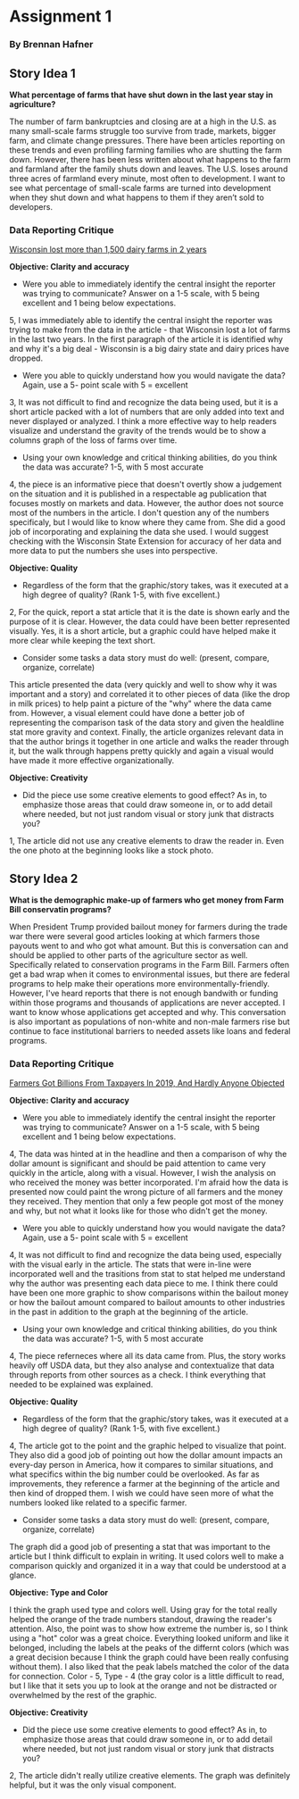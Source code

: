 # Assignment 1

### By Brennan Hafner

## Story Idea 1
**What percentage of farms that have shut down in the last year stay in agriculture?**

The number of farm bankruptcies and closing are at a high in the U.S. as many small-scale farms struggle too survive from trade, markets, bigger farm, and climate change pressures. There have been articles reporting on these trends and even profiling farming families who are shutting the farm down. However, there has been less written about what happens to the farm and farmland after the family shuts down and leaves. The U.S. loses around three acres of farmland every minute, most often to development. I want to see what percentage of small-scale farms are turned into development when they shut down and what happens to them if they aren’t sold to developers.

### Data Reporting Critique ###

[Wisconsin lost more than 1,500 dairy farms in 2 years](https://www.farmprogress.com/commentary/wisconsin-lost-more-1500-dairy-farms-2-years?NL=FP-004_NEW&Issue=FP-004_NEW_20200115_FP-004_NEW_991&sfvc4enews=42&cl=article_1&utm_rid=CPG02000002310793&utm_campaign=45767&utm_medium=email&elq2=9350b5d7b6144b3984f03c1f7168a22d)

**Objective: Clarity and accuracy**
* Were you able to immediately identify the central insight the reporter was trying to communicate? Answer on a 1-5 scale, with 5 being excellent and 1 being below expectations.

5, I was immediately able to identify the central insight the reporter was trying to make from the data in the article - that Wisconsin lost a lot of farms in the last two years. In the first paragraph of the article it is identified why and why it's a big deal - Wisconsin is a big dairy state and dairy prices have dropped.

* Were you able to quickly understand how you would navigate the data? Again, use a 5- point scale with 5 = excellent 

3, It was not difficult to find and recognize the data being used, but it is a short article packed with a lot of numbers that are only added into text and never displayed or analyzed. I think a more effective way to help readers visualize and understand the gravity of the trends would be to show a columns graph of the loss of farms over time.


* Using your own knowledge and critical thinking abilities, do you think the data was accurate? 1-5, with 5 most accurate 

4, the piece is an informative piece that doesn't overtly show a judgement on the situation and it is published in a respectable ag publication that focuses mostly on markets and data. However, the author does not source most of the numbers in the article. I don't question any of the numbers specificaly, but I would like to know where they came from. She did a good job of incorporating and explaining the data she used. I would suggest checking with the Wisconsin State Extension for accuracy of her data and more data to put the numbers she uses into perspective.

**Objective: Quality**

* Regardless of the form that the graphic/story takes, was it executed at a high degree of quality? (Rank 1-5, with five excellent.)

2, For the quick, report a stat article that it is the date is shown early and the purpose of it is clear. However, the data could have been better represented visually. Yes, it is a short article, but a graphic could have helped make it more clear while keeping the text short.

* Consider some tasks a data story must do well: (present, compare, organize, correlate)

This article presented the data (very quickly and well to show why it was important and a story) and correlated it to other pieces of data (like the drop in milk prices) to help paint a picture of the "why" where the data came from. However, a visual element could have done a better job of representing the comparison task of the data story and given the healdline stat more gravity and context. Finally, the article organizes relevant data in that the author brings it together in one article and walks the reader through it, but the walk through happens pretty quickly and again a visual would have made it more effective organizationally.

**Objective: Creativity**

* Did the piece use some creative elements to good effect? As in, to emphasize those areas that could draw someone in, or to add detail where needed, but not just random visual or story junk that distracts you?

1, The article did not use any creative elements to draw the reader in. Even the one photo at the beginning looks like a stock photo.

## Story Idea 2

**What is the demographic make-up of farmers who get money from Farm Bill conservatin programs?**

When President Trump provided bailout money for farmers during the trade war there were several good articles looking at which farmers those payouts went to and who got what amount. But this is conversation can and should be applied to other parts of the agriculture sector as well. Specifically related to conservation programs in the Farm Bill. Farmers often get a bad wrap when it comes to environmental issues, but there are federal programs to help make their operations more environmentally-friendly. However, I've heard reports that there is not enough bandwith or funding within those programs and thousands of applications are never accepted. I want to know whose applications get accepted and why. This conversation is also important as populations of non-white and non-male farmers rise but continue to face institutional barriers to needed assets like loans and federal programs.

### Data Reporting Critique ###

[Farmers Got Billions From Taxpayers In 2019, And Hardly Anyone Objected](https://www.npr.org/sections/thesalt/2019/12/31/790261705/farmers-got-billions-from-taxpayers-in-2019-and-hardly-anyone-objected)

**Objective: Clarity and accuracy**
* Were you able to immediately identify the central insight the reporter was trying to communicate? Answer on a 1-5 scale, with 5 being excellent and 1 being below expectations.

4, The data was hinted at in the headline and then a comparison of why the dollar amount is significant and should be paid attention to came very quickly in the article, along with a visual. However, I wish the analysis on who received the money was better incorporated. I'm afraid how the data is presented now could paint the wrong picture of all farmers and the money they received. They mention that only a few people got most of the money and why, but not what it looks like for those who didn't get the money.

* Were you able to quickly understand how you would navigate the data? Again, use a 5- point scale with 5 = excellent 

4, It was not difficult to find and recognize the data being used, especially with the visual early in the article. The stats that were in-line were incorporated well and the trasitions from stat to stat helped me understand why the author was presenting each data piece to me. I think there could have been one more graphic to show comparisons within the bailout money or how the bailout amount compared to bailout amounts to other industries in the past in addition to the graph at the beginning of the article.


* Using your own knowledge and critical thinking abilities, do you think the data was accurate? 1-5, with 5 most accurate 

4, The piece referneces where all its data came from. Plus, the story works heavily off USDA data, but they also analyse and contextualize that data through reports from other sources as a check. I think everything that needed to be explained was explained.

**Objective: Quality**

* Regardless of the form that the graphic/story takes, was it executed at a high degree of quality? (Rank 1-5, with five excellent.)

4, The article got to the point and the graphic helped to visualize that point. They also did a good job of pointing out how the dollar amount impacts an every-day person in America, how it compares to similar situations, and what specifics within the big number could be overlooked. As far as improvements, they reference a farmer at the beginning of the article and then kind of dropped them. I wish we could have seen more of what the numbers looked like related to a specific farmer.

* Consider some tasks a data story must do well: (present, compare, organize, correlate)

The graph did a good job of presenting a stat that was important to the article but I think difficult to explain in writing. It used colors well to make a comparison quickly and organized it in a way that could be understood at a glance. 

**Objective: Type and Color**

I think the graph used type and colors well. Using gray for the total really helped the orange of the trade numbers standout, drawing the reader's attention. Also, the point was to show how extreme the number is, so I think using a "hot" color was a great choice. Everything looked uniform and like it belonged, including the labels at the peaks of the differnt colors (which was a great decision because I think the graph could have been really confusing without them). I also liked that the peak labels matched the color of the data for connection. Color - 5, Type - 4 (the gray color is a little difficult to read, but I like that it sets you up to look at the orange and not be distracted or overwhelmed by the rest of the graphic.

**Objective: Creativity**

* Did the piece use some creative elements to good effect? As in, to emphasize those areas that could draw someone in, or to add detail where needed, but not just random visual or story junk that distracts you?

2, The article didn't really utilize creative elements. The graph was definitely helpful, but it was the only visual component.
